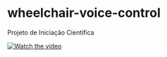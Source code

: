 # wheelchair-voice-control
Projeto de Iniciação Científica

[![Watch the video](https://i.imgur.com/GcYflMR.png)](https://www.youtube.com/watch?v=7qWR0n0JdOU&ab_channel=Ab%C3%ADlioMarcos)
